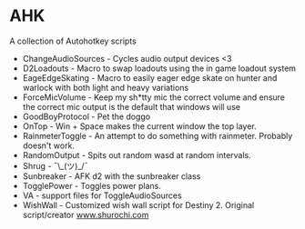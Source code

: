# AHK
A collection of Autohotkey scripts

* ChangeAudioSources - Cycles audio output devices <3
* D2Loadouts - Macro to swap loadouts using the in game loadout system
* EageEdgeSkating - Macro to easily eager edge skate on hunter and warlock with both light and heavy variations
* ForceMicVolume - Keep my sh*tty mic the correct volume and ensure the correct mic output is the default that windows will use
* GoodBoyProtocol - Pet the doggo
* OnTop - Win + Space makes the current window the top layer.
* RainmeterToggle - An attempt to do something with rainmeter. Probably doesn't work.
* RandomOutput - Spits out random wasd at random intervals.
* Shrug - ¯\\\_(ツ)_/¯
* Sunbreaker - AFK d2 with the sunbreaker class
* TogglePower - Toggles power plans.
* VA - support files for ToggleAudioSources
* WishWall - Customized wish wall script for Destiny 2. Original script/creator www.shurochi.com
